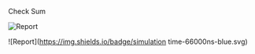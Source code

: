 Check Sum

![Report](https://img.shields.io/badge/area-67881-blue.svg)

![Report](https://img.shields.io/badge/simulation time-66000ns-blue.svg)

